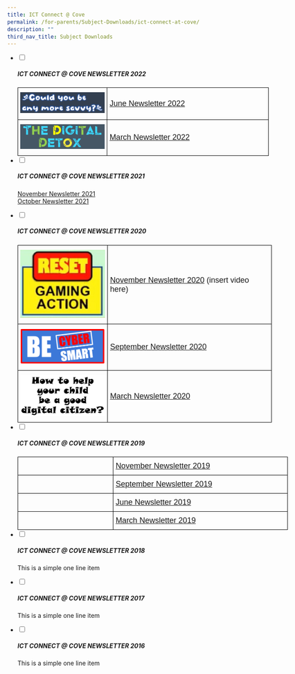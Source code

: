 ```yaml
---
title: ICT Connect @ Cove
permalink: /for-parents/Subject-Downloads/ict-connect-at-cove/
description: ""
third_nav_title: Subject Downloads
---
```

<ul class="jekyllcodex_accordion">
  <li>
    <input type="checkbox" id="accordion1">
		<label for="accordion1"><h5>ICT CONNECT @ COVE NEWSLETTER 2022</h5></label>
    <div>
      <style type="text/css">
.tg  {border-collapse:collapse;border-spacing:0;margin:0px auto;}
.tg td{border-color:black;border-style:solid;border-width:1px;font-family:Arial, sans-serif;font-size:14px;
  overflow:hidden;padding:10px 5px;word-break:normal;}
.tg th{border-color:black;border-style:solid;border-width:1px;font-family:Arial, sans-serif;font-size:14px;
  font-weight:normal;overflow:hidden;padding:10px 5px;word-break:normal;}
.tg .tg-r28n{font-size:18px;text-align:center;vertical-align:middle}
.tg .tg-ewmv{font-size:18px;text-align:left;vertical-align:middle}
</style>
<table class="tg" style="undefined;table-layout: fixed; width: 580px">
<colgroup>
<col style="width: 207px">
<col style="width: 373px">
</colgroup>
<tbody>
  <tr>
    <td class="tg-r28n"><img src="/images/ict22-1.png" 
     style="width:100%"></td>
    <td class="tg-ewmv"><a href="/files/June%202022_CW%20Newsletter.pdf" target="_blank" rel="noopener noreferrer"><span style="font-weight:400;font-style:normal;text-decoration:none">June Newsletter 2022</span></a></td>
  </tr>
  <tr>
    <td class="tg-r28n"><img src="/images/ict22-2.png" 
     style="width:100%"></td>
    <td class="tg-ewmv"><a href="/files/March%202022_CW%20Newsletter.pdf" target="_blank" rel="noopener noreferrer"><span style="font-weight:400;font-style:normal;text-decoration:none">March Newsletter 2022</span></a></td>
  </tr>
</tbody>
</table>
    </div>
	</li>
	<li>
    <input type="checkbox" id="accordion2">
    <label for="accordion2"><h5>ICT CONNECT @ COVE NEWSLETTER 2021</h5></label>
    <div>
      <p><a href="/files/2021%20Term%204%20CW%20Newsletter.pdf" target="_blank" rel="noopener">November Newsletter 2021</a><br /><a href="/files/2021%20Term%204%20CW%20Newsletter.pdf" target="_blank" rel="noopener">October Newsletter 2021</a></p>
    </div>
	</li>
	<li>
    <input type="checkbox" id="accordion3">
    <label for="accordion3"><h5>ICT CONNECT @ COVE NEWSLETTER 2020</h5></label>
    <div>
      <style type="text/css">
.tg  {border-collapse:collapse;border-spacing:0;margin:0px auto;}
.tg td{border-color:black;border-style:solid;border-width:1px;font-family:Arial, sans-serif;font-size:14px;
  overflow:hidden;padding:10px 5px;word-break:normal;}
.tg th{border-color:black;border-style:solid;border-width:1px;font-family:Arial, sans-serif;font-size:14px;
  font-weight:normal;overflow:hidden;padding:10px 5px;word-break:normal;}
.tg .tg-gqad{font-size:16px;text-align:center;vertical-align:middle}
.tg .tg-ewmv{font-size:18px;text-align:left;vertical-align:middle}
</style>
<table class="tg" style="undefined;table-layout: fixed; width: 587px">
<colgroup>
<col style="width: 208px">
<col style="width: 379px">
</colgroup>
<tbody>
  <tr>
    <td class="tg-gqad"><img src="/images/ict20-1.jpeg" 
     style="width:100%"></td>
    <td class="tg-ewmv"><a href="https://punggolcovepri.moe.edu.sg/qql/slot/u1242/ICT/2020%20Nov%20ICT%20Newsletter%20(for%20parents)%20lr.mp4" target="_blank" rel="noopener noreferrer">November Newsletter 2020</a> (insert video here)</td>
  </tr>
  <tr>
    <td class="tg-gqad"><img src="/images/ict20-2.png" 
     style="width:100%"></td>
    <td class="tg-ewmv"><a href="/files/2020%20Sep%20ICT%20Newsletter%20(for%20parents).pdf" target="_blank" rel="noopener noreferrer"><span style="font-weight:400;font-style:normal;text-decoration:none">September Newsletter 2020</span></a></td>
  </tr>
  <tr>
    <td class="tg-gqad"><img src="/images/ict20-3.png" 
     style="width:100%"></td>
    <td class="tg-ewmv"><a href="/files/2020%20Mar%20ICT%20Newsletter.pdf" target="_blank" rel="noopener noreferrer"><span style="font-weight:400;font-style:normal;text-decoration:none">March Newsletter 2020</span></a></td>
  </tr>
</tbody>
</table>
    </div>
	</li>
	<li>
    <input type="checkbox" id="accordion4">
    <label for="accordion4"><h5>ICT CONNECT @ COVE NEWSLETTER 2019</h5></label>
    <div>
      <style type="text/css">
.tg  {border-collapse:collapse;border-spacing:0;margin:0px auto;}
.tg td{border-color:black;border-style:solid;border-width:1px;font-family:Arial, sans-serif;font-size:14px;
  overflow:hidden;padding:10px 5px;word-break:normal;}
.tg th{border-color:black;border-style:solid;border-width:1px;font-family:Arial, sans-serif;font-size:14px;
  font-weight:normal;overflow:hidden;padding:10px 5px;word-break:normal;}
.tg .tg-r28n{font-size:18px;text-align:center;vertical-align:middle}
.tg .tg-ewmv{font-size:18px;text-align:left;vertical-align:middle}
</style>
<table class="tg" style="undefined;table-layout: fixed; width: 624px">
<colgroup>
<col style="width: 221px">
<col style="width: 403px">
</colgroup>
<tbody>
  <tr>
    <td class="tg-r28n"></td>
    <td class="tg-ewmv"><a href="/files/iCT%20CONNECT%20@%20Cove%20(Term%204%202019).pdf" target="_blank" rel="noopener noreferrer"><span style="text-decoration:none">November Newsletter 2019</span></a></td>
  </tr>
  <tr>
    <td class="tg-r28n"></td>
    <td class="tg-ewmv"><a href="/files/CW%202019%20Term%203%20Newsletter%20Ver%204.pdf" target="_blank" rel="noopener noreferrer"><span style="font-weight:400;font-style:normal;text-decoration:none">September Newsletter 2019</span></a></td>
  </tr>
  <tr>
    <td class="tg-r28n"></td>
    <td class="tg-ewmv"><a href="/files/2019%20June%20ICT%20Newsletter%20(final).pdf" target="_blank" rel="noopener noreferrer"><span style="font-weight:400;font-style:normal;text-decoration:none">June Newsletter 2019</span></a></td>
  </tr>
  <tr>
    <td class="tg-r28n"></td>
    <td class="tg-ewmv"><a href="/files/2019%20Mar%20ICT%20Newsletter.pdf" target="_blank" rel="noopener noreferrer"><span style="text-decoration:none">March Newsletter 2019</span></a></td>
  </tr>
</tbody>
</table>
    </div>
	</li>
	<li>
    <input type="checkbox" id="accordion5">
    <label for="accordion5"><h5>ICT CONNECT @ COVE NEWSLETTER 2018</h5></label>
    <div>
      <p>This is a simple one line item</p>
    </div>
	</li>
	<li>
    <input type="checkbox" id="accordion6">
    <label for="accordion6"><h5>ICT CONNECT @ COVE NEWSLETTER 2017</h5></label>
    <div>
      <p>This is a simple one line item</p>
    </div>
	</li>
	<li>
    <input type="checkbox" id="accordion7">
    <label for="accordion7"><h5>ICT CONNECT @ COVE NEWSLETTER 2016</h5></label>
    <div>
      <p>This is a simple one line item</p>
    </div>
	</li>
</ul>